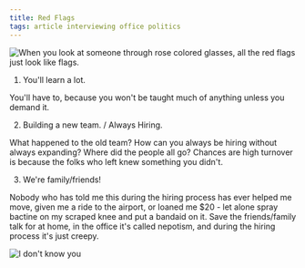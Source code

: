 ```yaml
---
title: Red Flags
tags: article interviewing office politics
---
```



![When you look at someone through rose colored glasses, all the red flags just look like flags.](https://i.imgur.com/KUrN1Ee.jpg)


1) You'll learn a lot.

You'll have to, because you won't be taught much of anything unless you demand it.


2) Building a new team. / Always Hiring.

What happened to the old team? How can you always be hiring without always
expanding? Where did the people all go? Chances are high turnover is because
the folks who left knew something you didn't.


3) We're family/friends!

Nobody who has told me this during the hiring process has ever helped me move,
given me a ride to the airport, or loaned me $20 - let alone spray bactine on
my scraped knee and put a bandaid on it. Save the friends/family talk for at
home, in the office it's called nepotism, and during the hiring process it's
just creepy.

![I don't know you](https://i.imgur.com/5rO7M6w.gif)
